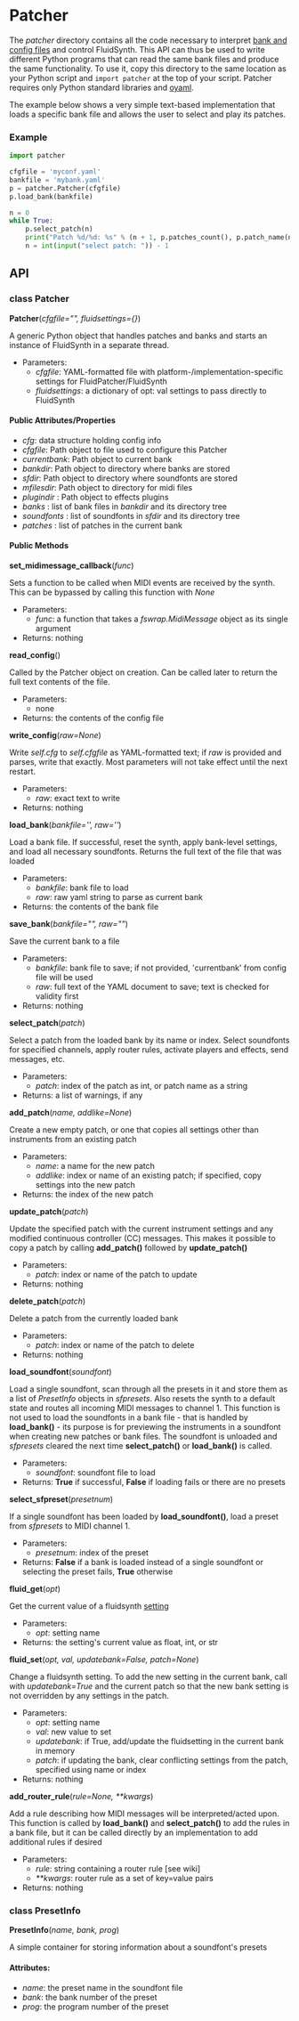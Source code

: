 # Patcher


The _patcher_ directory contains all the code necessary to interpret [bank and config files](fileformats.md) and control FluidSynth. This API can thus be used to write different Python programs that can read the same bank files and produce the same functionality. To use it, copy this directory to the same location as your Python script and `import patcher` at the top of your script. Patcher requires only Python standard libraries and [oyaml](https://pypi.org/project/oyaml/).

The example below shows a very simple text-based implementation that loads a specific bank file and allows the user to select and play its patches.

### Example

```python
import patcher

cfgfile = 'myconf.yaml'
bankfile = 'mybank.yaml'
p = patcher.Patcher(cfgfile)
p.load_bank(bankfile)

n = 0
while True:
    p.select_patch(n)
    print("Patch %d/%d: %s" % (n + 1, p.patches_count(), p.patch_name(n)))
    n = int(input("select patch: ")) - 1
```

## API

### class Patcher

**Patcher**(_cfgfile="", fluidsettings={}_)

A generic Python object that handles patches and banks and starts an instance of FluidSynth in a separate thread.
- Parameters:
  - _cfgfile_: YAML-formatted file with platform-/implementation-specific settings for FluidPatcher/FluidSynth
  - _fluidsettings_: a dictionary of opt: val settings to pass directly to FluidSynth

#### Public Attributes/Properties

- _cfg_: data structure holding config info
- _cfgfile_: Path object to file used to configure this Patcher
- _currentbank_: Path object to current bank
- _bankdir_: Path object to directory where banks are stored
- _sfdir_: Path object to directory where soundfonts are stored
- _mfilesdir_: Path object to directory for midi files
- _plugindir_ : Path object to effects plugins
- _banks_ : list of bank files in _bankdir_ and its directory tree
- _soundfonts_ : list of soundfonts in _sfdir_ and its directory tree
- _patches_ : list of patches in the current bank

#### Public Methods

**set_midimessage_callback**(_func_)

Sets a function to be called when MIDI events are received by the synth. This can be bypassed by calling this function with _None_
- Parameters:
  - _func_: a function that takes a _fswrap.MidiMessage_ object as its single argument
- Returns: nothing

**read_config**()

Called by the Patcher object on creation. Can be called later to return the full text contents of the file.
- Parameters:
  - none
- Returns: the contents of the config file

**write_config**(_raw=None_)

Write _self.cfg_ to _self.cfgfile_ as YAML-formatted text; if _raw_ is provided and parses, write that exactly. Most parameters will not take effect until the next restart.
- Parameters:
  - _raw_: exact text to write
- Returns: nothing

**load_bank**(_bankfile='', raw=''_)

Load a bank file. If successful, reset the synth, apply bank-level settings, and load all necessary soundfonts. Returns the full text of the file that was loaded
- Parameters:
  - _bankfile_: bank file to load
  - _raw_: raw yaml string to parse as current bank
- Returns: the contents of the bank file

**save_bank**(_bankfile="", raw=""_)

Save the current bank to a file
- Parameters:
  - _bankfile_: bank file to save; if not provided, 'currentbank' from config file will be used
  - _raw_: full text of the YAML document to save; text is checked for validity first
- Returns: nothing

**select_patch**(_patch_)

Select a patch from the loaded bank by its name or index. Select soundfonts for specified channels, apply router rules, activate players and effects, send messages, etc.
- Parameters:
  - _patch_: index of the patch as int, or patch name as a string
- Returns: a list of warnings, if any

**add_patch**(_name, addlike=None_)

Create a new empty patch, or one that copies all settings other than instruments from an existing patch
- Parameters:
  - _name_: a name for the new patch
  - _addlike_: index or name of an existing patch; if specified, copy settings into the new patch
- Returns: the index of the new patch

**update_patch**(_patch_)

Update the specified patch with the current instrument settings and any modified continuous controller (CC) messages. This makes it possible to copy a patch by calling **add_patch()** followed by **update_patch()**
- Parameters:
  - _patch_: index or name of the patch to update
- Returns: nothing

**delete_patch**(_patch_)

Delete a patch from the currently loaded bank
- Parameters:
  - _patch_: index or name of the patch to delete
- Returns: nothing

**load_soundfont**(_soundfont_)

Load a single soundfont, scan through all the presets in it and store them as a list of _PresetInfo_ objects in _sfpresets_. Also resets the synth to a default state and routes all incoming MIDI messages to channel 1. This function is not used to load the soundfonts in a bank file - that is handled by **load_bank()** - its purpose is for previewing the instruments in a soundfont when creating new patches or bank files. The soundfont is unloaded and _sfpresets_ cleared the next time **select_patch()** or **load_bank()** is called.
- Parameters:
  - _soundfont_: soundfont file to load
- Returns: **True** if successful, **False** if loading fails or there are no presets

**select_sfpreset**(_presetnum_)

If a single soundfont has been loaded by **load_soundfont()**, load a preset from _sfpresets_ to MIDI channel 1.
- Parameters:
  - _presetnum_: index of the preset
- Returns: **False** if a bank is loaded instead of a single soundfont or selecting the preset fails, **True** otherwise

**fluid_get**(_opt_)

Get the current value of a fluidsynth [setting](http://www.fluidsynth.org/api/fluidsettings.xml)
- Parameters:
  - _opt_: setting name
- Returns: the setting's current value as float, int, or str

**fluid_set**(_opt, val, updatebank=False, patch=None_)

Change a fluidsynth setting. To add the new setting in the current bank, call with _updatebank=True_ and the current patch so that the new bank setting is not overridden by any settings in the patch.
- Parameters:
  - _opt_: setting name
  - _val_: new value to set
  - _updatebank_: if True, add/update the fluidsetting in the current bank in memory
  - _patch_: if updating the bank, clear conflicting settings from the patch, specified using name or index
- Returns: nothing

**add_router_rule**(_rule=None, **kwargs_)

Add a rule describing how MIDI messages will be interpreted/acted upon. This function is called by **load_bank()** and **select_patch()** to add the rules in a bank file, but it can be called directly by an implementation to add additional rules if desired
- Parameters:
  - _rule_: string containing a router rule [see wiki]
  - _**kwargs_: router rule as a set of key=value pairs
- Returns: nothing

### class PresetInfo

**PresetInfo**(_name, bank, prog_)

A simple container for storing information about a soundfont's presets

#### Attributes:
  - _name_: the preset name in the soundfont file
  - _bank_: the bank number of the preset
  - _prog_: the program number of the preset
